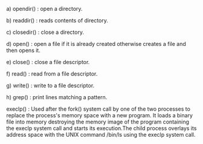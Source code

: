 a) opendir() : open a directory.

b) readdir() : reads contents of directory.

c) closedir() : close a directory.

d) open() : open a file if it is already created otherwise creates a file and then opens it.

e) close() : close a file descriptor.

f) read() : read from a file descriptor.

g) write() : write to a file descriptor.

h) grep() : print lines matching a pattern.

execlp() : Used after the fork() system call by one of the two processes to replace the
process's memory space with a new program. It loads a binary file into memory destroying the
memory image of the program containing the execlp system call and starts its execution.The
child process overlays its address space with the UNIX command /bin/ls using the execlp
system call.